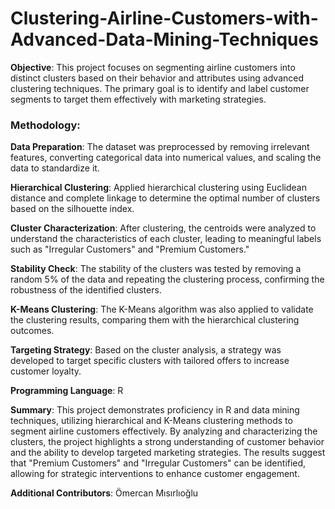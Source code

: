 # Clustering-Airline-Customers-with-Advanced-Data-Mining-Techniques
**Objective**: This project focuses on segmenting airline customers into distinct clusters based on their behavior and attributes using advanced clustering techniques. The primary goal is to identify and label customer segments to target them effectively with marketing strategies.

### Methodology:

**Data Preparation**: The dataset was preprocessed by removing irrelevant features, converting categorical data into numerical values, and scaling the data to standardize it.

**Hierarchical Clustering**: Applied hierarchical clustering using Euclidean distance and complete linkage to determine the optimal number of clusters based on the silhouette index.

**Cluster Characterization**: After clustering, the centroids were analyzed to understand the characteristics of each cluster, leading to meaningful labels such as "Irregular Customers" and "Premium Customers."

**Stability Check**: The stability of the clusters was tested by removing a random 5% of the data and repeating the clustering process, confirming the robustness of the identified clusters.

**K-Means Clustering**: The K-Means algorithm was also applied to validate the clustering results, comparing them with the hierarchical clustering outcomes.

**Targeting Strategy**: Based on the cluster analysis, a strategy was developed to target specific clusters with tailored offers to increase customer loyalty.

**Programming Language**: R

**Summary**: This project demonstrates proficiency in R and data mining techniques, utilizing hierarchical and K-Means clustering methods to segment airline customers effectively. By analyzing and characterizing the clusters, the project highlights a strong understanding of customer behavior and the ability to develop targeted marketing strategies. The results suggest that "Premium Customers" and "Irregular Customers" can be identified, allowing for strategic interventions to enhance customer engagement.

**Additional Contributors**: Ömercan Mısırlıoğlu
